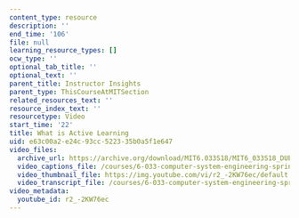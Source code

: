 ```yaml
---
content_type: resource
description: ''
end_time: '106'
file: null
learning_resource_types: []
ocw_type: ''
optional_tab_title: ''
optional_text: ''
parent_title: Instructor Insights
parent_type: ThisCourseAtMITSection
related_resources_text: ''
resource_index_text: ''
resourcetype: Video
start_time: '22'
title: What is Active Learning
uid: e63c00a2-e24c-93cc-5223-35b0a5f1e647
video_files:
  archive_url: https://archive.org/download/MIT6.033S18/MIT6_033S18_DUET_Lecture_300k.mp4
  video_captions_file: /courses/6-033-computer-system-engineering-spring-2018/2f5a5812665c5d65911bf5c391bad765_r2_-2KW76ec.vtt
  video_thumbnail_file: https://img.youtube.com/vi/r2_-2KW76ec/default.jpg
  video_transcript_file: /courses/6-033-computer-system-engineering-spring-2018/20ca5cb8efd0a97263e8db41c689a0f6_r2_-2KW76ec.pdf
video_metadata:
  youtube_id: r2_-2KW76ec
---
```

